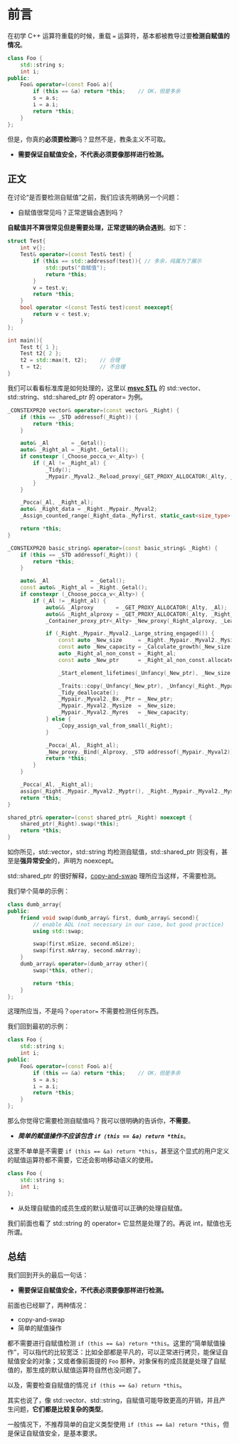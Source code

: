 # 前言

在初学 C++ 运算符重载的时候，重载 `=` 运算符，基本都被教导过要**检测自赋值的情况**。

```cpp
class Foo {
    std::string s;
    int i;
public:
    Foo& operator=(const Foo& a){
        if (this == &a) return *this;    // OK，但是多余
        s = a.s;
        i = a.i;
        return *this;
    }
};
```

但是，你真的**必须要检测**吗？显然不是，教条主义不可取。

- **需要保证自赋值安全，不代表必须要像那样进行检测。**

## 正文

在讨论“是否要检测自赋值”之前，我们应该先明确另一个问题：

- 自赋值很常见吗？正常逻辑会遇到吗？

**自赋值并不算很常见但是需要处理，正常逻辑的确会遇到**。如下：

```cpp
struct Test{
    int v{};
    Test& operator=(const Test& test) {
        if (this == std::addressof(test)){ // 多余，纯属为了展示
            std::puts("自赋值");
            return *this;
        }
        v = test.v;
        return *this;
    }
    bool operator <(const Test& test)const noexcept{
        return v < test.v;
    }
};

int main(){
    Test t{ 1 };
    Test t2{ 2 };
    t2 = std::max(t, t2);    // 合理
    t = t2;                  // 不合理
}
```

我们可以看看标准库是如何处理的，这里以 [**msvc STL**](https://github.com/microsoft/STL) 的 std::vector、std::string、std::shared_ptr 的 operator= 为例。

```cpp
_CONSTEXPR20 vector& operator=(const vector& _Right) {
    if (this == _STD addressof(_Right)) {
        return *this;
    }

    auto& _Al       = _Getal();
    auto& _Right_al = _Right._Getal();
    if constexpr (_Choose_pocca_v<_Alty>) {
        if (_Al != _Right_al) {
            _Tidy();
            _Mypair._Myval2._Reload_proxy(_GET_PROXY_ALLOCATOR(_Alty, _Al), _GET_PROXY_ALLOCATOR(_Alty, _Right_al));
        }
    }

    _Pocca(_Al, _Right_al);
    auto& _Right_data = _Right._Mypair._Myval2;
    _Assign_counted_range(_Right_data._Myfirst, static_cast<size_type>(_Right_data._Mylast - _Right_data._Myfirst));

    return *this;
}
```

```cpp
_CONSTEXPR20 basic_string& operator=(const basic_string& _Right) {
    if (this == _STD addressof(_Right)) {
        return *this;
    }

    auto& _Al             = _Getal();
    const auto& _Right_al = _Right._Getal();
    if constexpr (_Choose_pocca_v<_Alty>) {
        if (_Al != _Right_al) {
            auto&& _Alproxy       = _GET_PROXY_ALLOCATOR(_Alty, _Al);
            auto&& _Right_alproxy = _GET_PROXY_ALLOCATOR(_Alty, _Right_al);
            _Container_proxy_ptr<_Alty> _New_proxy(_Right_alproxy, _Leave_proxy_unbound{}); // throws

            if (_Right._Mypair._Myval2._Large_string_engaged()) {
                const auto _New_size     = _Right._Mypair._Myval2._Mysize;
                const auto _New_capacity = _Calculate_growth(_New_size, 0, _Right.max_size());
                auto _Right_al_non_const = _Right_al;
                const auto _New_ptr      = _Right_al_non_const.allocate(_New_capacity + 1); // throws

                _Start_element_lifetimes(_Unfancy(_New_ptr), _New_size + 1);

                _Traits::copy(_Unfancy(_New_ptr), _Unfancy(_Right._Mypair._Myval2._Bx._Ptr), _New_size + 1);
                _Tidy_deallocate();
                _Mypair._Myval2._Bx._Ptr = _New_ptr;
                _Mypair._Myval2._Mysize  = _New_size;
                _Mypair._Myval2._Myres   = _New_capacity;
            } else {
                _Copy_assign_val_from_small(_Right);
            }

            _Pocca(_Al, _Right_al);
            _New_proxy._Bind(_Alproxy, _STD addressof(_Mypair._Myval2));
            return *this;
        }
    }

    _Pocca(_Al, _Right_al);
    assign(_Right._Mypair._Myval2._Myptr(), _Right._Mypair._Myval2._Mysize);
    return *this;
}
```

```cpp
shared_ptr& operator=(const shared_ptr& _Right) noexcept {
    shared_ptr(_Right).swap(*this);
    return *this;
}
```

如你所见，std::vector，std::string 均检测自赋值，std::shared_ptr 则没有，甚至是**强异常安全**的，声明为 noexcept。

std::shared_ptr 的很好解释，[copy-and-swap](https://stackoverflow.com/questions/3279543/what-is-the-copy-and-swap-idiom) 理所应当这样，不需要检测。

我们举个简单的示例：

```cpp
class dumb_array{
public:
    friend void swap(dumb_array& first, dumb_array& second){
        // enable ADL (not necessary in our case, but good practice)
        using std::swap;

        swap(first.mSize, second.mSize);
        swap(first.mArray, second.mArray);
    }
    dumb_array& operator=(dumb_array other){
        swap(*this, other);

        return *this;
    }
};
```

这理所应当，不是吗？`operator=` 不需要检测任何东西。

我们回到最初的示例：

```cpp
class Foo {
    std::string s;
    int i;
public:
    Foo& operator=(const Foo& a){
        if (this == &a) return *this;    // OK，但是多余
        s = a.s;
        i = a.i;
        return *this;
    }
};
```

那么你觉得它需要检测自赋值吗？我可以很明确的告诉你，**不需要**。

- ***简单的赋值操作不应该包含 `if (this == &a) return *this`***。

这里不单单是不需要 `if (this == &a) return *this`，甚至这个显式的用户定义的赋值运算符都不需要，它还会影响移动语义的使用。

```cpp
class Foo {
    std::string s;
    int i;
};
```

- 从处理自赋值的成员生成的默认赋值可以正确的处理自赋值。

我们前面也看了 std::string 的 operator= 它显然是处理了的。再说 int，赋值也无所谓。

## 总结

我们回到开头的最后一句话：

- **需要保证自赋值安全，不代表必须要像那样进行检测。**

前面也已经聊了，两种情况：

- copy-and-swap
- 简单的赋值操作

都不需要进行自赋值检测 `if (this == &a) return *this`。这里的“简单赋值操作”，可以指代的比较宽泛：比如全部都是平凡的，可以正常进行拷贝，能保证自赋值安全的对象；又或者像前面提的 `Foo` 那种，对象保有的成员就是处理了自赋值的，那生成的默认赋值运算符自然也没问题了。

以及，需要检查自赋值的情况 `if (this == &a) return *this`。

其实也说了，像 std::vector、std::string，自赋值可能导致更高的开销，并且产生问题，**它们都是比较复杂的类型**。

一般情况下，不推荐简单的自定义类型使用 `if (this == &a) return *this`，但是保证自赋值安全，是基本要求。
